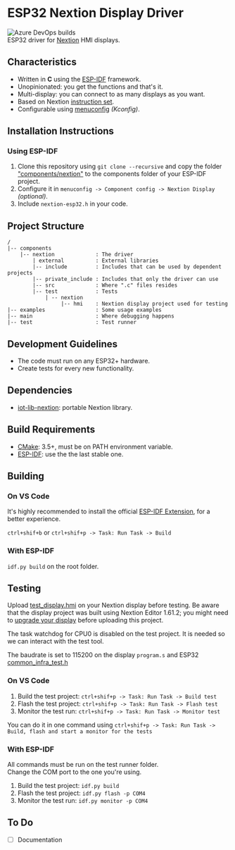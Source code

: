 # ESP32 Nextion Display Driver

![Azure DevOps builds](https://img.shields.io/azure-devops/build/gfurtadoalmeida/GitHub/39?)  
ESP32 driver for [Nextion](https://nextion.tech/) HMI displays.  

## Characteristics

* Written in **C** using the [ESP-IDF](https://github.com/espressif/esp-idf) framework.
* Unopinionated: you get the functions and that's it.
* Multi-display: you can connect to as many displays as you want.
* Based on Nextion [instruction set](https://nextion.tech/instruction-set/).
* Configurable using [menuconfig](https://docs.espressif.com/projects/esp-idf/en/latest/esp32/api-reference/kconfig.html) _(Kconfig)_.

## Installation Instructions

### Using ESP-IDF

1. Clone this repository using `git clone --recursive` and copy the folder ["components/nextion"](/components/nextion/) to the components folder of your ESP-IDF project.
2. Configure it in `menuconfig -> Component config -> Nextion Display` _(optional)_.
3. Include `nextion-esp32.h` in your code.

## Project Structure

```text
/
|-- components
    |-- nextion             : The driver
        | external          : External libraries
        |-- include         : Includes that can be used by dependent projects
        |-- private_include : Includes that only the driver can use
        |-- src             : Where ".c" files resides
        |-- test            : Tests
            | -- nextion
                 |-- hmi    : Nextion display project used for testing
|-- examples                : Some usage examples
|-- main                    : Where debugging happens
|-- test                    : Test runner
```

## Development Guidelines

* The code must run on any ESP32+ hardware.
* Create tests for every new functionality.

## Dependencies

* [iot-lib-nextion](https://github.com/gfurtadoalmeida/iot-lib-nextion): portable Nextion library.

## Build Requirements

* [CMake](https://cmake.org/): 3.5+, must be on PATH environment variable.
* [ESP-IDF](https://github.com/espressif/esp-idf): use the the last stable one.

## Building

### On VS Code

It's highly recommended to install the official [ESP-IDF Extension](https://marketplace.visualstudio.com/items?itemName=espressif.esp-idf-extension), for a better experience.

```ctrl+shif+b``` or ```ctrl+shif+p -> Task: Run Task -> Build```

### With ESP-IDF

```idf.py build``` on the root folder.

## Testing

Upload [test_display.hmi](/components/nextion/test/nextion/hmi/) on your Nextion display before testing. Be aware that the display project was built using Nextion Editor 1.61.2; you might need to [upgrade your display](https://nextion.tech/faq-items/using-legacy-nextion-devices/) before uploading this project.  

The task watchdog for CPU0 is disabled on the test project. It is needed so we can interact with the test tool.  

The baudrate is set to 115200 on the display `program.s` and ESP32 [common_infra_test.h](/components/nextion/test/common_infra_test.h)

### On VS Code

1. Build the test project: `ctrl+shif+p -> Task: Run Task -> Build test`
2. Flash the test project: `ctrl+shif+p -> Task: Run Task -> Flash test`
3. Monitor the test run: `ctrl+shif+p -> Task: Run Task -> Monitor test`

You can do it in one command using `ctrl+shif+p -> Task: Run Task -> Build, flash and start a monitor for the tests`

### With ESP-IDF

All commands must be run on the test runner folder.  
Change the COM port to the one you're using.

1. Build the test project: `idf.py build`
2. Flash the test project: `idf.py flash -p COM4`
3. Monitor the test run: `idf.py monitor -p COM4`

## To Do

* [ ] Documentation
